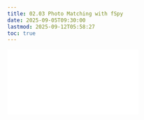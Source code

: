 ```yaml
---
title: 02.03 Photo Matching with fSpy
date: 2025-09-05T09:30:00
lastmod: 2025-09-12T05:58:27
toc: true
---
```


![Link to included file content](../../../../3d-modeling/photo-perspective-matching-with-fspy.md)
